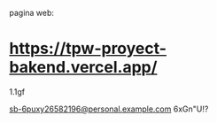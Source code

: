 pagina web:
# https://tpw-proyect-bakend.vercel.app/
1.1gf

sb-6puxy26582196@personal.example.com
6xGn"U!?
